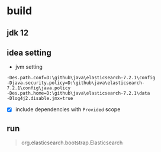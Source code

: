 # build 

## jdk 12

## idea setting

* jvm setting

```
-Des.path.conf=D:\github\java\elasticsearch-7.2.1\config
-Djava.security.policy=D:\github\java\elasticsearch-7.2.1\config\java.policy
-Des.path.home=D:\github\java\elasticsearch-7.2.1\data
-Dlog4j2.disable.jmx=true
```

* [x] include dependencies with `Provided` scope

## run

> org.elasticsearch.bootstrap.Elasticsearch
